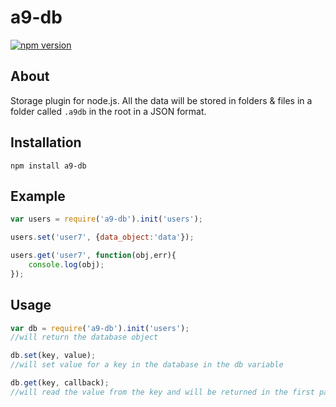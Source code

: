 # a9-db
[![npm version](https://badge.fury.io/js/a9-db.svg)](https://badge.fury.io/js/a9-db)
## About
Storage plugin for node.js. All the data will be stored in folders & files in a folder called `.a9db` in the root in a JSON format.

## Installation

```shell
npm install a9-db
```

## Example
```js
var users = require('a9-db').init('users');

users.set('user7', {data_object:'data'});

users.get('user7', function(obj,err){
    console.log(obj);
});

```

## Usage
```js
var db = require('a9-db').init('users');
//will return the database object
```
```js
db.set(key, value);
//will set value for a key in the database in the db variable
```
```js
db.get(key, callback);
//will read the value from the key and will be returned in the first parameter of the callback function, (data variable in the example)
```
